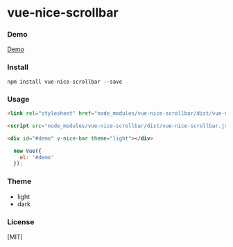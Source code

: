 # vue-nice-scrollbar

### Demo

[Demo](http://forsigner.com/nice-bar)

### Install

```
npm install vue-nice-scrollbar --save
```

### Usage

``` html
<link rel="stylesheet" href="node_modules/vue-nice-scrollbar/dist/vue-nice-scrollbar.css" />

<script src="node_modules/vue-nice-scrollbar/dist/vue-nice-scrollbar.js"></script>

<div id="#demo" v-nice-bar theme="light"></div>

```

```js
  new Vue({
    el: '#demo'
  });
```

### Theme

  * light
  * dark

### License

  [MIT]
